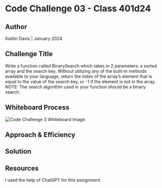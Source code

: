 # Code Challenge 03 - Class 401d24

## Author
Kaitlin Davis | January 2024

## Challenge Title
Write a function called BinarySearch which takes in 2 parameters: a sorted array and the search key. Without utilizing any of the built-in methods available to your language, return the index of the array’s element that is equal to the value of the search key, or -1 if the element is not in the array.
NOTE: The search algorithm used in your function should be a binary search.

## Whiteboard Process
![Code Challenge 3 Whiteboard Image]()

## Approach & Efficiency


## Solution



## Resources
I used the help of ChatGPT for this assignment.